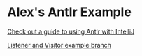 # Alex's Antlr Example

[Check out a guide to using Antlr with IntelliJ](https://github.com/AlexanderKM/AlexAntlrExample/blob/master/Guide.md)

[Listener and Visitor example branch](https://github.com/AlexanderKM/AlexAntlrExample/tree/clistener)